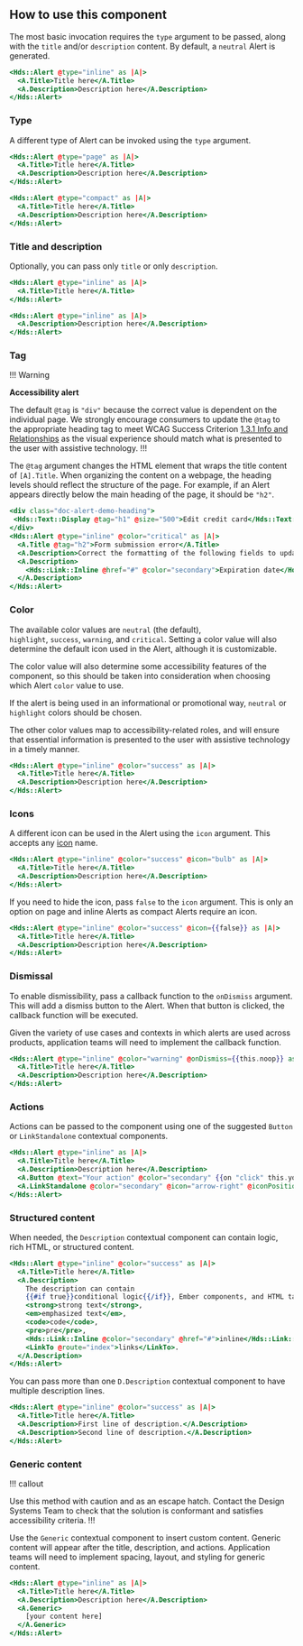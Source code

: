 ## How to use this component

The most basic invocation requires the `type` argument to be passed, along with the `title` and/or `description` content. By default, a `neutral` Alert is generated.

```handlebars
<Hds::Alert @type="inline" as |A|>
  <A.Title>Title here</A.Title>
  <A.Description>Description here</A.Description>
</Hds::Alert>
```

### Type

A different type of Alert can be invoked using the `type` argument.

```handlebars
<Hds::Alert @type="page" as |A|>
  <A.Title>Title here</A.Title>
  <A.Description>Description here</A.Description>
</Hds::Alert>
```

```handlebars
<Hds::Alert @type="compact" as |A|>
  <A.Title>Title here</A.Title>
  <A.Description>Description here</A.Description>
</Hds::Alert>
```

### Title and description

Optionally, you can pass only `title` or only `description`.

```handlebars
<Hds::Alert @type="inline" as |A|>
  <A.Title>Title here</A.Title>
</Hds::Alert>
```

```handlebars
<Hds::Alert @type="inline" as |A|>
  <A.Description>Description here</A.Description>
</Hds::Alert>
```

### Tag

!!! Warning 

**Accessibility alert**

The default `@tag` is `"div"` because the correct value is dependent on the individual page. We strongly encourage consumers to update the `@tag` to the appropriate heading tag to meet WCAG Success Criterion [1.3.1 Info and Relationships](https://www.w3.org/WAI/WCAG22/Understanding/info-and-relationships.html) as the visual experience should match what is presented to the user with assistive technology.
!!!

The `@tag` argument changes the HTML element that wraps the title content of `[A].Title`. When organizing the content on a webpage, the heading levels should reflect the structure of the page. For example, if an Alert appears directly below the main heading of the page, it should be `"h2"`.

```handlebars
<div class="doc-alert-demo-heading">
 <Hds::Text::Display @tag="h1" @size="500">Edit credit card</Hds::Text::Display>
</div>
<Hds::Alert @type="inline" @color="critical" as |A|>
  <A.Title @tag="h2">Form submission error</A.Title>
  <A.Description>Correct the formatting of the following fields to update your user profile:</A.Description>
  <A.Description>
    <Hds::Link::Inline @href="#" @color="secondary">Expiration date</Hds::Link::Inline>
  </A.Description>
</Hds::Alert>
```

### Color

The available color values are `neutral` (the default), `highlight`, `success`, `warning`, and `critical`. Setting a color value will also determine the default icon used in the Alert, although it is customizable. 

The color value will also determine some accessibility features of the component, so this should be taken into consideration when choosing which Alert `color` value to use.


If the alert is being used in an informational or promotional way, `neutral` or `highlight` colors should be chosen. 

The other color values map to accessibility-related roles, and will ensure that essential information is presented to the user with assistive technology in a timely manner. 
```handlebars
<Hds::Alert @type="inline" @color="success" as |A|>
  <A.Title>Title here</A.Title>
  <A.Description>Description here</A.Description>
</Hds::Alert>
```

### Icons

A different icon can be used in the Alert using the `icon` argument. This accepts any [icon](/icons/library) name.

```handlebars
<Hds::Alert @type="inline" @color="success" @icon="bulb" as |A|>
  <A.Title>Title here</A.Title>
  <A.Description>Description here</A.Description>
</Hds::Alert>
```

If you need to hide the icon, pass `false` to the `icon` argument. This is only an option on page and inline Alerts as compact Alerts require an icon.

```handlebars
<Hds::Alert @type="inline" @color="success" @icon={{false}} as |A|>
  <A.Title>Title here</A.Title>
  <A.Description>Description here</A.Description>
</Hds::Alert>
```

### Dismissal

To enable dismissibility, pass a callback function to the `onDismiss` argument. This will add a dismiss button to the Alert. When that button is clicked, the callback function will be executed. 

Given the variety of use cases and contexts in which alerts are used across products, application teams will need to implement the callback function.

```handlebars
<Hds::Alert @type="inline" @color="warning" @onDismiss={{this.noop}} as |A|>
  <A.Title>Title here</A.Title>
  <A.Description>Description here</A.Description>
</Hds::Alert>
```

### Actions

Actions can be passed to the component using one of the suggested `Button` or `LinkStandalone` contextual components.

```handlebars
<Hds::Alert @type="inline" as |A|>
  <A.Title>Title here</A.Title>
  <A.Description>Description here</A.Description>
  <A.Button @text="Your action" @color="secondary" {{on "click" this.yourOnClickFunction}} />
  <A.LinkStandalone @color="secondary" @icon="arrow-right" @iconPosition="trailing" @text="Another action" @href="#" />
</Hds::Alert>
```

### Structured content

When needed, the `Description` contextual component can contain logic, rich HTML, or structured content.

```handlebars
<Hds::Alert @type="inline" @color="success" as |A|>
  <A.Title>Title here</A.Title>
  <A.Description>
    The description can contain
    {{#if true}}conditional logic{{/if}}, Ember components, and HTML tags, like
    <strong>strong text</strong>,
    <em>emphasized text</em>,
    <code>code</code>,
    <pre>pre</pre>,
    <Hds::Link::Inline @color="secondary" @href="#">inline</Hds::Link::Inline>
    <LinkTo @route="index">links</LinkTo>.
  </A.Description>
</Hds::Alert>
```

You can pass more than one `D.Description` contextual component to have multiple description lines.

```handlebars
<Hds::Alert @type="inline" @color="success" as |A|>
  <A.Title>Title here</A.Title>
  <A.Description>First line of description.</A.Description>
  <A.Description>Second line of description.</A.Description>
</Hds::Alert>
```

### Generic content

!!! callout

Use this method with caution and as an escape hatch. Contact the Design Systems Team to check that the solution is conformant and satisfies accessibility criteria.
!!!

Use the `Generic` contextual component to insert custom content. Generic content will appear after the title, description, and actions. Application teams will need to implement spacing, layout, and styling for generic content.

```handlebars
<Hds::Alert @type="inline" as |A|>
  <A.Title>Title here</A.Title>
  <A.Description>Description here</A.Description>
  <A.Generic>
    [your content here]
  </A.Generic>
</Hds::Alert>
```